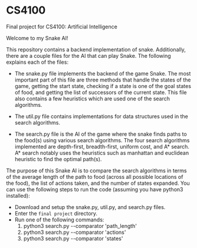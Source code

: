 # CS4100
Final project for CS4100: Artificial Intelligence

Welcome to my Snake AI!

This repository contains a backend implementation of snake. Additionally, there are a couple files for the AI that can play Snake. The following explains each of the files:
  * The snake.py file implements the backend of the game Snake. The most important part of this file are three methods that handle the states of the game, getting the start state, checking if a state is one of the goal states of food, and getting the list of successors of the current state. This file also contains a few heuristics which are used one of the search algorithms.

  * The util.py file contains implementations for data structures used in the search algorithms.

  * The search.py file is the AI of the game where the snake finds paths to the food(s) using various search algorithms. The four search algorithms implemented are depth-first, breadth-first, uniform cost, and A* search. A* search notably uses the heuristics such as manhattan and euclidean heuristic to find the optimal path(s).


The purpose of this Snake AI is to compare the search algorithms in terms of the average length of the path to food (across all possible locations of the food), the list of actions taken, and the number of states expanded. You can use the following steps to run the code (assuming you have python3 installed):
* Download and setup the snake.py, util.py, and search.py files.
* Enter the `final project` directory.
* Run one of the following commands:
  1. python3 search.py --comparator 'path_length'
  2. python3 search.py --comparator 'actions'
  3. python3 search.py --comparator 'states'